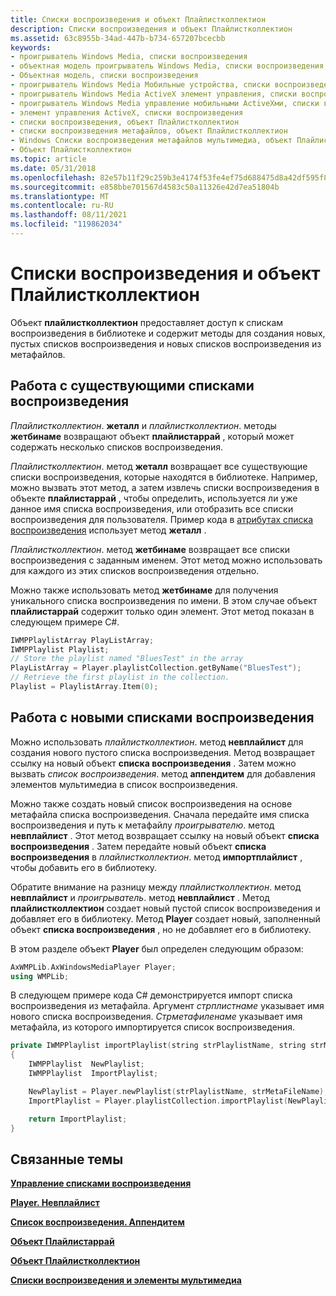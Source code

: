 ```yaml
---
title: Списки воспроизведения и объект Плайлистколлектион
description: Списки воспроизведения и объект Плайлистколлектион
ms.assetid: 63c8955b-34ad-447b-b734-657207bcecbb
keywords:
- проигрыватель Windows Media, списки воспроизведения
- объектная модель проигрыватель Windows Media, списки воспроизведения
- Объектная модель, списки воспроизведения
- проигрыватель Windows Media Мобильные устройства, списки воспроизведения
- проигрыватель Windows Media ActiveX элемент управления, списки воспроизведения
- проигрыватель Windows Media управление мобильными ActiveXми, списки воспроизведения
- элемент управления ActiveX, списки воспроизведения
- списки воспроизведения, объект Плайлистколлектион
- списки воспроизведения метафайлов, объект Плайлистколлектион
- Windows Списки воспроизведения метафайлов мультимедиа, объект Плайлистколлектион
- Объект Плайлистколлектион
ms.topic: article
ms.date: 05/31/2018
ms.openlocfilehash: 82e57b11f29c259b3e4174f53fe4ef75d688475d8a42df595f89a0e72fe6f06b
ms.sourcegitcommit: e858bbe701567d4583c50a11326e42d7ea51804b
ms.translationtype: MT
ms.contentlocale: ru-RU
ms.lasthandoff: 08/11/2021
ms.locfileid: "119862034"
---
```

# <a name="playlists-and-the-playlistcollection-object"></a>Списки воспроизведения и объект Плайлистколлектион

Объект **плайлистколлектион** предоставляет доступ к спискам воспроизведения в библиотеке и содержит методы для создания новых, пустых списков воспроизведения и новых списков воспроизведения из метафайлов.

## <a name="working-with-existing-playlists"></a>Работа с существующими списками воспроизведения

*Плайлистколлектион*. **жеталл** и *плайлистколлектион*. методы **жетбинаме** возвращают объект **плайлистаррай** , который может содержать несколько списков воспроизведения.

*Плайлистколлектион*. метод **жеталл** возвращает все существующие списки воспроизведения, которые находятся в библиотеке. Например, можно вызвать этот метод, а затем извлечь списки воспроизведения в объекте **плайлистаррай** , чтобы определить, используется ли уже данное имя списка воспроизведения, или отобразить все списки воспроизведения для пользователя. Пример кода в [атрибутах списка воспроизведения](playlist-attributes.md) использует метод **жеталл** .

*Плайлистколлектион*. метод **жетбинаме** возвращает все списки воспроизведения с заданным именем. Этот метод можно использовать для каждого из этих списков воспроизведения отдельно.

Можно также использовать метод **жетбинаме** для получения уникального списка воспроизведения по имени. В этом случае объект **плайлистаррай** содержит только один элемент. Этот метод показан в следующем примере C#.


```C++
IWMPPlaylistArray PlayListArray;
IWMPPlaylist Playlist;
// Store the playlist named "BluesTest" in the array
PlayListArray = Player.playlistCollection.getByName("BluesTest");
// Retrieve the first playlist in the collection.
Playlist = PlaylistArray.Item(0);

```



## <a name="working-with-new-playlists"></a>Работа с новыми списками воспроизведения

Можно использовать *плайлистколлектион*. метод **невплайлист** для создания нового пустого списка воспроизведения. Метод возвращает ссылку на новый объект **списка воспроизведения** . Затем можно вызвать *список воспроизведения*. метод **аппендитем** для добавления элементов мультимедиа в список воспроизведения.

Можно также создать новый список воспроизведения на основе метафайла списка воспроизведения. Сначала передайте имя списка воспроизведения и путь к метафайлу *проигрывателю*. метод **невплайлист** . Этот метод возвращает ссылку на новый объект **списка воспроизведения** . Затем передайте новый объект **списка воспроизведения** в *плайлистколлектион*. метод **импортплайлист** , чтобы добавить его в библиотеку.

Обратите внимание на разницу между *плайлистколлектион*. метод **невплайлист** и *проигрыватель*. метод **невплайлист** . Метод **плайлистколлектион** создает новый пустой список воспроизведения и добавляет его в библиотеку. Метод **Player** создает новый, заполненный объект **списка воспроизведения** , но не добавляет его в библиотеку.

В этом разделе объект **Player** был определен следующим образом:


```C++
AxWMPLib.AxWindowsMediaPlayer Player;
using WMPLib;

```



В следующем примере кода C# демонстрируется импорт списка воспроизведения из метафайла. Аргумент *стрплистнаме* указывает имя нового списка воспроизведения. *Стрметафиленаме* указывает имя метафайла, из которого импортируется список воспроизведения.


```C++
private IWMPPlaylist importPlaylist(string strPlaylistName, string strMetaFileName)
{
    IWMPPlaylist  NewPlaylist;
    IWMPPlaylist  ImportPlaylist;

    NewPlaylist = Player.newPlaylist(strPlaylistName, strMetaFileName);
    ImportPlaylist = Player.playlistCollection.importPlaylist(NewPlaylist);

    return ImportPlaylist;
}

```



## <a name="related-topics"></a>Связанные темы

<dl> <dt>

[**Управление списками воспроизведения**](managing-playlists.md)
</dt> <dt>

[**Player. Невплайлист**](player-newplaylist.md)
</dt> <dt>

[**Список воспроизведения. Аппендитем**](playlist-appenditem.md)
</dt> <dt>

[**Объект Плайлистаррай**](playlistarray-object.md)
</dt> <dt>

[**Объект Плайлистколлектион**](playlistcollection-object.md)
</dt> <dt>

[**Списки воспроизведения и элементы мультимедиа**](playlists-and-media-items.md)
</dt> </dl>

 

 




